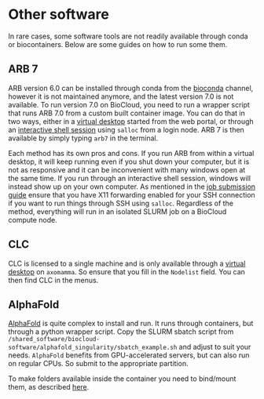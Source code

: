# Other software
In rare cases, some software tools are not readily available through conda or biocontainers. Below are some guides on how to run some them.

## ARB 7
ARB version 6.0 can be installed through conda from the [bioconda](https://anaconda.org/bioconda/arb-bio) channel, however it is not maintained anymore, and the latest version 7.0 is not available. To run version 7.0 on BioCloud, you need to run a wrapper script that runs ARB 7.0 from a custom built container image. You can do that in two ways, either in a [virtual desktop](../guides/webportal/apps/virtualdesktop.md) started from the web portal, or through an [interactive shell session](../slurm/jobsubmission.md#graphical-apps-gui) using `salloc` from a login node. ARB 7 is then available by simply typing `arb7` in the terminal.

Each method has its own pros and cons. If you run ARB from within a virtual desktop, it will keep running even if you shut down your computer, but it is not as responsive and it can be inconvenient with many windows open at the same time. If you run through an interactive shell session, windows will instead show up on your own computer. As mentioned in the [job submission guide](../slurm/jobsubmission.md#graphical-apps-gui) ensure that you have X11 forwarding enabled for your SSH connection if you want to run things through SSH using `salloc`. Regardless of the method, everything will run in an isolated SLURM job on a BioCloud compute node.

## CLC
CLC is licensed to a single machine and is only available through a [virtual desktop](../guides/webportal/apps/virtualdesktop.md) on `axomamma`. So ensure that you fill in the `Nodelist` field. You can then find CLC in the menus.

## AlphaFold
[AlphaFold](https://github.com/google-deepmind/alphafold) is quite complex to install and run. It runs through containers, but through a python wrapper script. Copy the SLURM sbatch script from `/shared_software/biocloud-software/alphafold_singularity/sbatch_example.sh` and adjust to suit your needs. `AlphaFold` benefits from GPU-accelerated servers, but can also run on regular CPUs. So submit to the appropriate partition.

To make folders available inside the container you need to bind/mount them, as described [here](containers.md#binding-mounting-folders-from-the-host-to-the-container).
